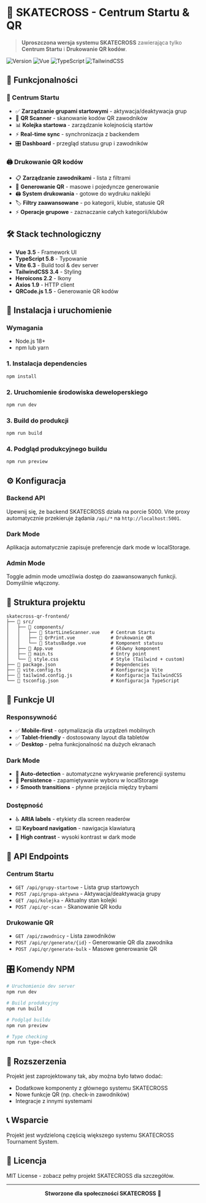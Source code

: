 # 🏁 SKATECROSS - Centrum Startu & QR

> **Uproszczona wersja systemu SKATECROSS** zawierająca tylko **Centrum Startu** i **Drukowanie QR kodów**.

![Version](https://img.shields.io/badge/version-1.0.0-blue.svg)
![Vue](https://img.shields.io/badge/vue-3.5-brightgreen.svg)
![TypeScript](https://img.shields.io/badge/typescript-5.8-blue.svg)
![TailwindCSS](https://img.shields.io/badge/tailwindcss-3.4-06B6D4.svg)

## 🎯 Funkcjonalności

### 🏁 Centrum Startu
- ✅ **Zarządzanie grupami startowymi** - aktywacja/deaktywacja grup
- 📱 **QR Scanner** - skanowanie kodów QR zawodników
- 📊 **Kolejka startowa** - zarządzanie kolejnością startów
- ⚡ **Real-time sync** - synchronizacja z backendem
- 🎛️ **Dashboard** - przegląd statusu grup i zawodników

### 🖨️ Drukowanie QR kodów
- 📋 **Zarządzanie zawodnikami** - lista z filtrami
- 🔲 **Generowanie QR** - masowe i pojedyncze generowanie
- 🖨️ **System drukowania** - gotowe do wydruku naklejki
- 🏷️ **Filtry zaawansowane** - po kategorii, klubie, statusie QR
- ⚡ **Operacje grupowe** - zaznaczanie całych kategorii/klubów

## 🛠️ Stack technologiczny

- **Vue 3.5** - Framework UI
- **TypeScript 5.8** - Typowanie
- **Vite 6.3** - Build tool & dev server
- **TailwindCSS 3.4** - Styling
- **Heroicons 2.2** - Ikony
- **Axios 1.9** - HTTP client
- **QRCode.js 1.5** - Generowanie QR kodów

## 🚀 Instalacja i uruchomienie

### Wymagania
- Node.js 18+
- npm lub yarn

### 1. Instalacja dependencies
```bash
npm install
```

### 2. Uruchomienie środowiska deweloperskiego
```bash
npm run dev
```

### 3. Build do produkcji
```bash
npm run build
```

### 4. Podgląd produkcyjnego buildu
```bash
npm run preview
```

## ⚙️ Konfiguracja

### Backend API
Upewnij się, że backend SKATECROSS działa na porcie 5000. Vite proxy automatycznie przekieruje żądania `/api/*` na `http://localhost:5001`.

### Dark Mode
Aplikacja automatycznie zapisuje preferencje dark mode w localStorage.

### Admin Mode
Toggle admin mode umożliwia dostęp do zaawansowanych funkcji. Domyślnie włączony.

## 📁 Struktura projektu

```
skatecross-qr-frontend/
├── 📂 src/
│   ├── 📂 components/
│   │   ├── 📄 StartLineScanner.vue    # Centrum Startu
│   │   ├── 📄 QrPrint.vue             # Drukowanie QR
│   │   └── 📄 StatusBadge.vue         # Komponent statusu
│   ├── 📄 App.vue                     # Główny komponent
│   ├── 📄 main.ts                     # Entry point
│   └── 📄 style.css                   # Style (Tailwind + custom)
├── 📄 package.json                    # Dependencies
├── 📄 vite.config.ts                  # Konfiguracja Vite
├── 📄 tailwind.config.js              # Konfiguracja TailwindCSS
└── 📄 tsconfig.json                   # Konfiguracja TypeScript
```

## 🎨 Funkcje UI

### Responsywność
- ✅ **Mobile-first** - optymalizacja dla urządzeń mobilnych
- ✅ **Tablet-friendly** - dostosowany layout dla tabletów
- ✅ **Desktop** - pełna funkcjonalność na dużych ekranach

### Dark Mode
- 🌙 **Auto-detection** - automatyczne wykrywanie preferencji systemu
- 💾 **Persistence** - zapamiętywanie wyboru w localStorage
- ⚡ **Smooth transitions** - płynne przejścia między trybami

### Dostępność
- ♿ **ARIA labels** - etykiety dla screen readerów
- ⌨️ **Keyboard navigation** - nawigacja klawiaturą
- 🎨 **High contrast** - wysoki kontrast w dark mode

## 🔗 API Endpoints

### Centrum Startu
- `GET /api/grupy-startowe` - Lista grup startowych
- `POST /api/grupa-aktywna` - Aktywacja/deaktywacja grupy
- `GET /api/kolejka` - Aktualny stan kolejki
- `POST /api/qr-scan` - Skanowanie QR kodu

### Drukowanie QR
- `GET /api/zawodnicy` - Lista zawodników
- `POST /api/qr/generate/{id}` - Generowanie QR dla zawodnika
- `POST /api/qr/generate-bulk` - Masowe generowanie QR

## 🎛️ Komendy NPM

```bash
# Uruchomienie dev server
npm run dev

# Build produkcyjny
npm run build

# Podgląd buildu
npm run preview

# Type checking
npm run type-check
```

## 🔧 Rozszerzenia

Projekt jest zaprojektowany tak, aby można było łatwo dodać:
- Dodatkowe komponenty z głównego systemu SKATECROSS
- Nowe funkcje QR (np. check-in zawodników)
- Integracje z innymi systemami

## 📞 Wsparcie

Projekt jest wydzieloną częścią większego systemu SKATECROSS Tournament System.

## 📄 Licencja

MIT License - zobacz pełny projekt SKATECROSS dla szczegółów.

---

<div align="center">

**Stworzone dla społeczności SKATECROSS** 🏁

</div> 